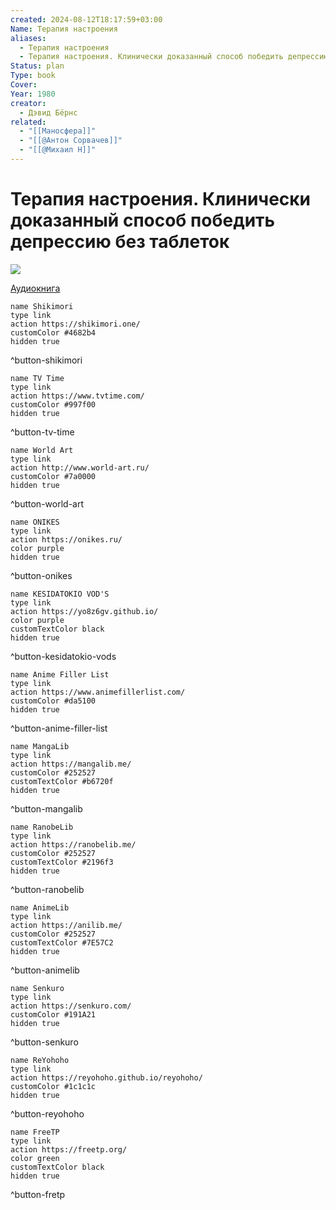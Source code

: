 ```yaml
---
created: 2024-08-12T18:17:59+03:00
Name: Терапия настроения
aliases:
  - Терапия настроения
  - Терапия настроения. Клинически доказанный способ победить депрессию без таблеток
Status: plan
Type: book
Cover: 
Year: 1980
creator:
  - Дэвид Бëрнс
related:
  - "[[Маносфера]]"
  - "[[@Антон Сорвачев]]"
  - "[[@Михаил Н]]"
---
```


# Терапия настроения. Клинически доказанный способ победить депрессию без таблеток

![](https://cv0.litres.ru/pub/c/cover_250/40975505.webp)

[Аудиокнига](https://odysee.com/@ab:d5/db-f)

```button
name Shikimori
type link
action https://shikimori.one/
customColor #4682b4
hidden true
```
^button-shikimori

```button
name TV Time
type link
action https://www.tvtime.com/
customColor #997f00
hidden true
```
^button-tv-time

```button
name World Art
type link
action http://www.world-art.ru/
customColor #7a0000
hidden true
```
^button-world-art

```button
name ONIKES
type link
action https://onikes.ru/
color purple
hidden true
```
^button-onikes

```button
name KESIDATOKIO VOD'S
type link
action https://yo8z6gv.github.io/
color purple
customTextColor black
hidden true
```
^button-kesidatokio-vods

```button
name Anime Filler List
type link
action https://www.animefillerlist.com/
customColor #da5100
hidden true
```
^button-anime-filler-list

```button
name MangaLib
type link
action https://mangalib.me/
customColor #252527
customTextColor #b6720f
hidden true
```
^button-mangalib

```button
name RanobeLib
type link
action https://ranobelib.me/
customColor #252527
customTextColor #2196f3
hidden true
```
^button-ranobelib

```button
name AnimeLib
type link
action https://anilib.me/
customColor #252527
customTextColor #7E57C2
hidden true
```
^button-animelib

```button
name Senkuro
type link
action https://senkuro.com/
customColor #191A21
hidden true
```
^button-senkuro

```button
name ReYohoho
type link
action https://reyohoho.github.io/reyohoho/
customColor #1c1c1c
hidden true
```
^button-reyohoho

```button
name FreeTP
type link
action https://freetp.org/
color green
customTextColor black
hidden true
```
^button-fretp
